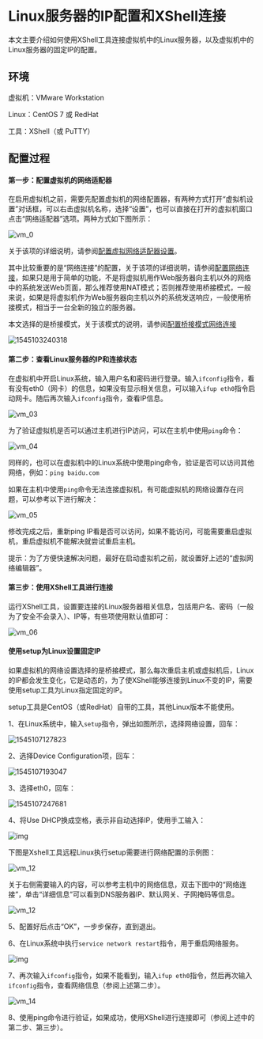 # Linux服务器的IP配置和XShell连接

本文主要介绍如何使用XShell工具连接虚拟机中的Linux服务器，以及虚拟机中的Linux服务器的固定IP的配置。



## 环境

虚拟机：VMware Workstation

Linux：CentOS 7 或 RedHat

工具：XShell（或 PuTTY）



## 配置过程

#### 第一步：配置虚拟机的网络适配器

在启用虚拟机之前，需要先配置虚拟机的网络配置器，有两种方式打开“虚拟机设置”对话框，可以右击虚拟机名称，选择“设置”，也可以直接在打开的虚拟机窗口点击“网络适配器”选项。两种方式如下图所示：

![vm_0](assets/vm_0.png)

关于该项的详细说明，请参阅[配置虚拟网络适配器设置](https://docs.vmware.com/cn/VMware-Workstation-Pro/14.0/com.vmware.ws.using.doc/GUID-C82DCB68-2EFA-460A-A765-37225883337D.html)。

其中比较重要的是“网络连接”的配置，关于该项的详细说明，请参阅[配置网络连接](https://docs.vmware.com/cn/VMware-Workstation-Pro/14.0/com.vmware.ws.using.doc/GUID-6F7ECBA6-A29A-40AE-B565-3D0F2E74FEA4.html)，如果只是用于简单的功能，不是将虚拟机用作Web服务器向主机以外的网络中的系统发送Web页面，那么推荐使用NAT模式；否则推荐使用桥接模式，一般来说，如果是将虚拟机作为Web服务器向主机以外的系统发送响应，一般使用桥接模式，相当于一台全新的独立的服务器。

本文选择的是桥接模式，关于该模式的说明，请参阅[配置桥接模式网络连接](https://docs.vmware.com/cn/VMware-Workstation-Pro/14.0/com.vmware.ws.using.doc/GUID-3D56BF46-5980-48F1-AB47-CC0CDB814D8B.html)

![1545103240318](assets/vm_02.png)



#### 第二步：查看Linux服务器的IP和连接状态

在虚拟机中开启Linux系统，输入用户名和密码进行登录。输入`ifconfig`指令，看有没有eth0（网卡）的信息，如果没有显示相关信息，可以输入`ifup eth0`指令启动网卡。随后再次输入`ifconfig`指令，查看IP信息。

![vm_03](assets/vm_03.png)

为了验证虚拟机是否可以通过主机进行IP访问，可以在主机中使用`ping`命令：

![vm_04](C:/Users/SmallZ/Desktop/vm_04.png)

同样的，也可以在虚拟机中的Linux系统中使用ping命令，验证是否可以访问其他网络，例如：`ping baidu.com`

如果在主机中使用`ping`命令无法连接虚拟机，有可能虚拟机的网络设置存在问题，可以参考以下进行解决：

![vm_05](assets/vm_05.png)

修改完成之后，重新ping IP看是否可以访问，如果不能访问，可能需要重启虚拟机，重启虚拟机不能解决就尝试重启主机。

提示：为了方便快速解决问题，最好在启动虚拟机之前，就设置好上述的“虚拟网络编辑器”。



#### 第三步：使用XShell工具进行连接

运行XShell工具，设置要连接的Linux服务器相关信息，包括用户名、密码（一般为了安全不会录入）、IP等，有些项使用默认值即可：

![vm_06](assets/vm_06.png)



#### 使用setup为Linux设置固定IP

如果虚拟机的网络设置选择的是桥接模式，那么每次重启主机或虚拟机后，Linux的IP都会发生变化，它是动态的，为了使XShell能够连接到Linux不变的IP，需要使用setup工具为Linux指定固定的IP。

setup工具是CentOS（或RedHat）自带的工具，其他Linux版本不能使用。

1、在Linux系统中，输入`setup`指令，弹出如图所示，选择网络设置，回车：

![1545107127823](assets/vm_07.png)

2、选择Device Configuration项，回车：

![1545107193047](assets/vm_08.png)

3、选择eth0，回车：

![1545107247681](assets/vm_09.png)

4、将Use DHCP换成空格，表示非自动选择IP，使用手工输入：

![img](assets/vm_10.png)

下图是Xshell工具远程Linux执行setup需要进行网络配置的示例图：

![vm_12](assets/vm_11.png)

关于右侧需要输入的内容，可以参考主机中的网络信息，双击下图中的“网络连接”，单击“详细信息”可以看到DNS服务器IP、默认网关、子网掩码等信息。

![vm_12](assets/vm_12.png)

5、配置好后点击“OK”，一步步保存，直到退出。

6、在Linux系统中执行`service network restart`指令，用于重启网络服务。

![img](assets/vm_13.png)

7、再次输入`ifconfig`指令，如果不能看到，输入`ifup eth0`指令，然后再次输入`ifconfig`指令，查看网络信息（参阅上述第二步）。

![vm_14](assets/vm_14.png)

8、使用ping命令进行验证，如果成功，使用XShell进行连接即可（参阅上述中的第二步、第三步）。






